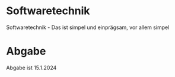 # Softwaretechnik
Softwaretechnik -  Das ist simpel und einprägsam, vor allem simpel


# Abgabe
Abgabe ist 15.1.2024

